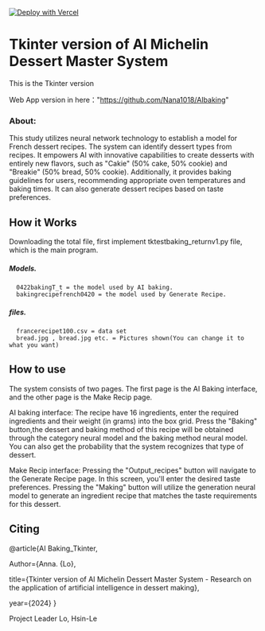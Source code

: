 [![Deploy with Vercel](https://vercel.com/button)](https://vercel.com/new/clone?repository-url=https%3A%2F%2Fgithub.com%2Fvercel%2Fexamples%2Ftree%2Fmain%2Fpython%2Fflask3&demo-title=Flask%203%20%2B%20Vercel&demo-description=Use%20Flask%203%20on%20Vercel%20with%20Serverless%20Functions%20using%20the%20Python%20Runtime.&demo-url=https%3A%2F%2Fflask3-python-template.vercel.app%2F&demo-image=https://assets.vercel.com/image/upload/v1669994156/random/flask.png)

# Tkinter version of AI Michelin Dessert Master System

This is the Tkinter version

Web App version in here："https://github.com/Nana1018/AIbaking"

### About:
This study utilizes neural network technology to establish a model for French dessert recipes. The system can identify dessert types from recipes. It empowers AI with innovative capabilities to create desserts with entirely new flavors, such as "Cakie" (50% cake, 50% cookie) and "Breakie" (50% bread, 50% cookie). Additionally, it provides baking guidelines for users, recommending appropriate oven temperatures and baking times. It can also generate dessert recipes based on taste preferences.

## How it Works

Downloading the total file,
first implement tktestbaking_returnv1.py file, which is the main program.
##### Models.
      0422bakingT_t = the model used by AI baking.
      bakingrecipefrench0420 = the model used by Generate Recipe.
##### files.
      francerecipet100.csv = data set
      bread.jpg , bread.jpg etc. = Pictures shown(You can change it to what you want)
## How to use

The system consists of two pages. The first page is the AI Baking interface, and the other page is the Make Recip page.

AI baking interface:
The recipe have 16 ingredients, enter the required ingredients and their weight (in grams) into the box grid. Press the "Baking" button,the dessert and baking method of this recipe will be obtained through the category neural model and the baking method neural model. You can also get the probability that the system recognizes that type of dessert.

Make Recip interface:
Pressing the "Output_recipes" button will navigate to the Generate Recipe page. In this screen, you'll enter the desired taste preferences. Pressing the "Making" button will utilize the generation neural model to generate an ingredient recipe that matches the taste requirements for this dessert.
      
## Citing

@article{AI Baking_Tkinter,

Author={Anna. {Lo},

title={Tkinter version of AI Michelin Dessert Master System - Research on the application of artificial intelligence in dessert making},

year={2024} }

Project Leader
Lo, Hsin-Le
